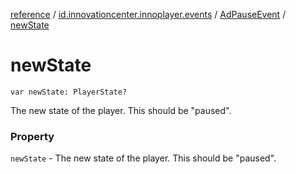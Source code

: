 [reference](../../index.md) / [id.innovationcenter.innoplayer.events](../index.md) / [AdPauseEvent](index.md) / [newState](./new-state.md)

# newState

`var newState: PlayerState?`

The new state of the player. This should be "paused".

### Property

`newState` - The new state of the player. This should be "paused".